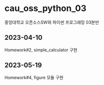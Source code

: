 # cau_oss_python_03
중앙대학교 오픈소스SW와 파이썬 프로그래밍 03분반

## 2023-04-10
Homework#2, simple_calculator 구현

## 2023-05-19
Homework#4, figure 모듈 구현